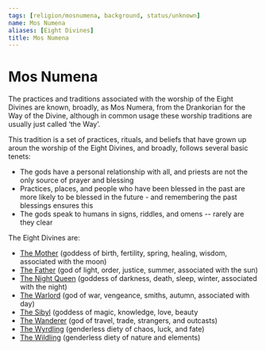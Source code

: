 ```yaml
---
tags: [religion/mosnumena, background, status/unknown]
name: Mos Numena
aliases: [Eight Divines]
title: Mos Numena
---
```


# Mos Numena

The practices and traditions associated with the worship of the Eight Divines are known, broadly, as Mos Numera, from the Drankorian for the Way of the Divine, although in common usage these worship traditions are usually just called ‘the Way’.

This tradition is a set of practices, rituals, and beliefs that have grown up aroun the worship of the Eight Divines, and broadly, follows several basic tenets:

* The gods have a personal relationship with all, and priests are not the only source of prayer and blessing
* Practices, places, and people who have been blessed in the past are more likely to be blessed in the future - and remembering the past blessings ensures this
* The gods speak to humans in signs, riddles, and omens -- rarely are they clear

The Eight Divines are:

* [The Mother](<../gods/incorporeal-gods/mos-numena/the-mother.md>) (goddess of birth, fertility, spring, healing, wisdom, associated with the moon)
* [The Father](<../gods/incorporeal-gods/mos-numena/the-father.md>) (god of light, order, justice, summer, associated with the sun)
* [The Night Queen](<../gods/incorporeal-gods/mos-numena/the-night-queen.md>) (goddess of darkness, death, sleep, winter, associated with the night)
* [The Warlord](<../gods/incorporeal-gods/mos-numena/the-warlord.md>) (god of war, vengeance, smiths, autumn, associated with day)
* [The Sibyl](<../gods/incorporeal-gods/mos-numena/the-sibyl.md>) (goddess of magic, knowledge, love, beauty 
* [The Wanderer](<../gods/incorporeal-gods/mos-numena/the-wanderer.md>) (god of travel, trade, strangers, and outcasts)
* [The Wyrdling](<../gods/incorporeal-gods/mos-numena/the-wyrdling.md>) (genderless diety of chaos, luck, and fate)
* [The Wildling](<../gods/incorporeal-gods/mos-numena/the-wildling.md>) (genderless diety of nature and elements)





